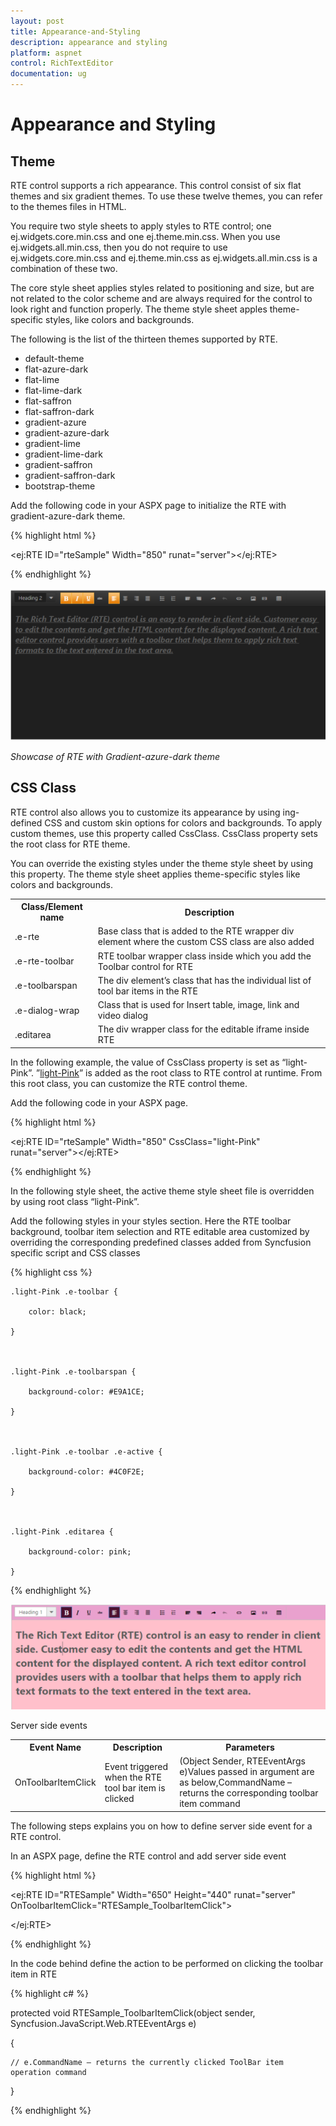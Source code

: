 ```yaml
---
layout: post
title: Appearance-and-Styling
description: appearance and styling
platform: aspnet
control: RichTextEditor
documentation: ug
---
```


# Appearance and Styling

## Theme 

RTE control supports a rich appearance. This control consist of six flat themes and six gradient themes. To use these twelve themes, you can refer to the themes files in HTML. 

You require two style sheets to apply styles to RTE control; one ej.widgets.core.min.css and one ej.theme.min.css. When you use ej.widgets.all.min.css, then you do not require to use ej.widgets.core.min.css and ej.theme.min.css as ej.widgets.all.min.css is a combination of these two.

The core style sheet applies styles related to positioning and size, but are not related to the color scheme and are always required for the control to look right and function properly. The theme style sheet apples theme-specific styles, like colors and backgrounds.

The following is the list of the thirteen themes supported by RTE. 

* default-theme
* flat-azure-dark
* flat-lime
* flat-lime-dark
* flat-saffron
* flat-saffron-dark
* gradient-azure
* gradient-azure-dark
* gradient-lime
* gradient-lime-dark
* gradient-saffron
* gradient-saffron-dark
* bootstrap-theme

Add the following code in your ASPX page to initialize the RTE with gradient-azure-dark theme.

{% highlight html %}



<ej:RTE ID="rteSample" Width="850" runat="server"></ej:RTE>



{% endhighlight %}



![](Appearance-and-Styling_images/Appearance-and-Styling_img1.png)



_Showcase of RTE with Gradient-azure-dark theme_

## CSS Class

RTE control also allows you to customize its appearance by using ing-defined CSS and custom skin options for colors and backgrounds. To apply custom themes, use this property called CssClass. CssClass property sets the root class for RTE theme.

You can override the existing styles under the theme style sheet by using this property. The theme style sheet applies theme-specific styles like colors and backgrounds. 

<table>
<tr>
<th>
Class/Element name</th><th>
Description</th></tr>
<tr>
<td>
.e-rte</td><td>
Base class that is added to the RTE wrapper div element where the custom CSS class are also added</td></tr>
<tr>
<td>
.e-rte-toolbar</td><td>
RTE toolbar wrapper class inside which you add the Toolbar control for RTE</td></tr>
<tr>
<td>
.e-toolbarspan</td><td>
The div element’s class that has the individual list of tool bar items in the RTE</td></tr>
<tr>
<td>
.e-dialog-wrap</td><td>
Class that is used for Insert table, image, link and video dialog</td></tr>
<tr>
<td>
.editarea</td><td>
The div wrapper class for the editable iframe inside RTE</td></tr>
</table>


In the following example, the value of CssClass property is set as “light-Pink”. ”[light-Pink](http://www.w3schools.com/tags/ref_color_tryit.asp?color=DeepPink)” is added as the root class to RTE control at runtime. From this root class, you can customize the RTE control theme.

Add the following code in your ASPX page.



{% highlight html %}



<ej:RTE ID="rteSample" Width="850" CssClass="light-Pink" runat="server"></ej:RTE>





{% endhighlight %}



In the following style sheet, the active theme style sheet file is overridden by using root class “light-Pink”.

Add the following styles in your styles section. Here the RTE toolbar background, toolbar item selection and RTE editable area customized by overriding the corresponding predefined classes added from Syncfusion specific script and CSS classes



{% highlight css %}

    .light-Pink .e-toolbar {

        color: black;

    }



    .light-Pink .e-toolbarspan {

        background-color: #E9A1CE;

    }



    .light-Pink .e-toolbar .e-active {

        background-color: #4C0F2E;

    }



    .light-Pink .editarea {

        background-color: pink;

    }





{% endhighlight %}



![](Appearance-and-Styling_images/Appearance-and-Styling_img2.png)



Server side events



<table>
<tr>
<th>
Event Name</th><th>
Description</th><th>
Parameters</th></tr>
<tr>
<td>
OnToolbarItemClick</td><td>
Event triggered when the RTE tool bar item is clicked</td><td>
(Object Sender, RTEEventArgs e)Values passed in argument are as below,CommandName – returns the corresponding toolbar item command</td></tr>
</table>
The following steps explains you on how to define server side event for a RTE control.

In an ASPX page, define the RTE control and add server side event

{% highlight html %}



<ej:RTE ID="RTESample" Width="650" Height="440" runat="server" OnToolbarItemClick="RTESample_ToolbarItemClick">        

</ej:RTE>



{% endhighlight %}



In the code behind define the action to be performed on clicking the toolbar item in RTE

{% highlight c# %}

protected void RTESample_ToolbarItemClick(object sender, Syncfusion.JavaScript.Web.RTEEventArgs e)

{    

    // e.CommandName – returns the currently clicked ToolBar item operation command

}



{% endhighlight %}



